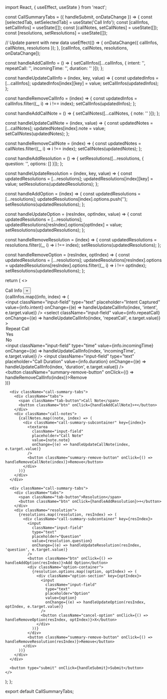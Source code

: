 import React, { useEffect, useState } from 'react';

const CallSummaryTabs = ({ handleSubmit, onDataChange }) => {
  const [selectedTab, setSelectedTab] = useState('Call Info');
  const [callInfos, setCallInfos] = useState([]);
  const [callNotes, setCallNotes] = useState([]);
  const [resolutions, setResolutions] = useState([]);

  // Update parent with new data
  useEffect(() => {
    onDataChange({ callInfos, callNotes, resolutions });
  }, [callInfos, callNotes, resolutions, onDataChange]);

  const handleAddCallInfo = () => {
    setCallInfos([...callInfos, { intent: '', repeatCall: '', incomingTime: '', duration: '' }]);
  };

  const handleUpdateCallInfo = (index, key, value) => {
    const updatedInfos = [...callInfos];
    updatedInfos[index][key] = value;
    setCallInfos(updatedInfos);
  };

  const handleRemoveCallInfo = (index) => {
    const updatedInfos = callInfos.filter((_, i) => i !== index);
    setCallInfos(updatedInfos);
  };

  const handleAddCallNote = () => {
    setCallNotes([...callNotes, { note: '' }]);
  };

  const handleUpdateCallNote = (index, value) => {
    const updatedNotes = [...callNotes];
    updatedNotes[index].note = value;
    setCallNotes(updatedNotes);
  };

  const handleRemoveCallNote = (index) => {
    const updatedNotes = callNotes.filter((_, i) => i !== index);
    setCallNotes(updatedNotes);
  };

  const handleAddResolution = () => {
    setResolutions([...resolutions, { question: '', options: [] }]);
  };

  const handleUpdateResolution = (index, key, value) => {
    const updatedResolutions = [...resolutions];
    updatedResolutions[index][key] = value;
    setResolutions(updatedResolutions);
  };

  const handleAddOption = (index) => {
    const updatedResolutions = [...resolutions];
    updatedResolutions[index].options.push('');
    setResolutions(updatedResolutions);
  };

  const handleUpdateOption = (resIndex, optIndex, value) => {
    const updatedResolutions = [...resolutions];
    updatedResolutions[resIndex].options[optIndex] = value;
    setResolutions(updatedResolutions);
  };

  const handleRemoveResolution = (index) => {
    const updatedResolutions = resolutions.filter((_, i) => i !== index);
    setResolutions(updatedResolutions);
  };

  const handleRemoveOption = (resIndex, optIndex) => {
    const updatedResolutions = [...resolutions];
    updatedResolutions[resIndex].options = updatedResolutions[resIndex].options.filter((_, i) => i !== optIndex);
    setResolutions(updatedResolutions);
  };

  return (
    <>
      <div className="call-summary-tabs">
        <div className="tabs">
          <span className="tab-button">Call Info</span>
          <button className="btn" onClick={handleAddCallInfo}>+</button>
        </div>
        <div className="call-info">
          {callInfos.map((info, index) => (
            <div className="call-summary-subcontainer" key={index}>
              <div className="call-info-section">
                <input
                  className="input-field"
                  type="text"
                  placeholder="Intent Captured"
                  value={info.intent}
                  onChange={(e) => handleUpdateCallInfo(index, 'intent', e.target.value)}
                />
                <select
                  className="input-field"
                  value={info.repeatCall}
                  onChange={(e) => handleUpdateCallInfo(index, 'repeatCall', e.target.value)}
                >
                  <option value="">Repeat Call</option>
                  <option value="Yes">Yes</option>
                  <option value="No">No</option>
                </select>
                <input
                  className="input-field"
                  type="time"
                  value={info.incomingTime}
                  onChange={(e) => handleUpdateCallInfo(index, 'incomingTime', e.target.value)}
                />
                <input
                  className="input-field"
                  type="text"
                  placeholder="Call Duration"
                  value={info.duration}
                  onChange={(e) => handleUpdateCallInfo(index, 'duration', e.target.value)}
                />
              </div>
              <button className="summary-remove-button" onClick={() => handleRemoveCallInfo(index)}>Remove</button>
            </div>
          ))}
        </div>
      </div>

      <div className="call-summary-tabs">
        <div className="tabs">
          <span className="tab-button">Call Note</span>
          <button className="btn" onClick={handleAddCallNote}>+</button>
        </div>
        <div className="call-notes">
          {callNotes.map((note, index) => (
            <div className="call-summary-subcontainer" key={index}>
              <textarea
                className="input-field"
                placeholder="Call Note"
                value={note.note}
                onChange={(e) => handleUpdateCallNote(index, e.target.value)}
              />
              <button className="summary-remove-button" onClick={() => handleRemoveCallNote(index)}>Remove</button>
            </div>
          ))}
        </div>
      </div>

      <div className="call-summary-tabs">
        <div className="tabs">
          <span className="tab-button">Resolution</span>
          <button className="btn" onClick={handleAddResolution}>+</button>
        </div>
        <div className="resolution">
          {resolutions.map((resolution, resIndex) => (
            <div className="call-summary-subcontainer" key={resIndex}>
              <input
                className="input-field"
                type="text"
                placeholder="Question"
                value={resolution.question}
                onChange={(e) => handleUpdateResolution(resIndex, 'question', e.target.value)}
              />
              <button className="btn" onClick={() => handleAddOption(resIndex)}>Add Option</button>
              <div className="option-container">
                {resolution.options.map((option, optIndex) => (
                  <div className="option-section" key={optIndex}>
                    <input
                      className="input-field"
                      type="text"
                      placeholder="Option"
                      value={option}
                      onChange={(e) => handleUpdateOption(resIndex, optIndex, e.target.value)}
                    />
                    <button className="cancel-option" onClick={() => handleRemoveOption(resIndex, optIndex)}>X</button>
                  </div>
                ))}
              </div>
              <button className="summary-remove-button" onClick={() => handleRemoveResolution(resIndex)}>Remove</button>
            </div>
          ))}
        </div>
      </div>

      <button type="submit" onClick={handleSubmit}>Submit</button>
    </>
  );
};

export default CallSummaryTabs;
